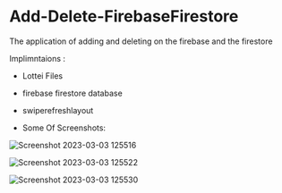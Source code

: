 # Add-Delete-FirebaseFirestore
The application of adding and deleting on the firebase and the firestore


Implimntaions :

- Lottei Files
- firebase firestore database
- swiperefreshlayout

- Some Of Screenshots:

![Screenshot 2023-03-03 125516](https://user-images.githubusercontent.com/96925663/222702774-aa7b9064-2ccd-42ce-a895-bbf68ddd7590.png)

![Screenshot 2023-03-03 125522](https://user-images.githubusercontent.com/96925663/222702783-4848d0f2-eb83-42d9-9562-b4dbecd55be1.png)

![Screenshot 2023-03-03 125530](https://user-images.githubusercontent.com/96925663/222702793-5d7919f3-2ca9-4f38-b47f-9e4d6872e191.png)
